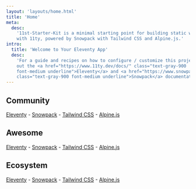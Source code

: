```yaml
---
layout: 'layouts/home.html'
title: 'Home'
meta:
  desc:
    '11st-Starter-Kit is a minimal starting point for building static websites
    with 11ty, powered by Snowpack with Tailwind CSS and Alpine.js.'
intro:
  title: 'Welcome to Your Eleventy App'
  desc:
    'For a guide and recipes on how to configure / customize this project, check
    out the <a href="https://www.11ty.dev/docs/" class="text-gray-900
    font-medium underline">Eleventy</a> and <a href="https://www.snowpack.dev/"
    class="text-gray-900 font-medium underline">Snowpack</a> documentation.'
---
```


## Community

[Eleventy](https://www.11ty.dev/news/discord/) -
[Snowpack](https://discord.com/invite/snowpack) - [Tailwind
CSS](https://tailwindcss.com/discord) - [Alpine.js](https://discord.gg/CGmj5nq)

## Awesome

[Eleventy](https://github.com/scottishstoater/awesome-eleventy) -
[Snowpack](https://github.com/rajasegar/awesome-snowpack) - [Tailwind
CSS](https://github.com/aniftyco/awesome-tailwindcss) -
[Alpine.js](https://github.com/alpine-collective/awesome)

## Ecosystem

[Eleventy](https://www.11ty.dev/) - [Snowpack](https://www.snowpack.dev/) -
[Tailwind CSS](https://tailwindcss.com/) - [Alpine.js](https://github.com/alpinejs/alpine/)
